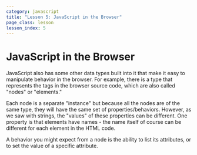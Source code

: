 ```yaml
---
category: javascript
title: "Lesson 5: JavaScript in the Browser"
page_class: lesson
lesson_index: 5
---
```


# JavaScript in the Browser

JavaScript also has some other data types built into it that make it
easy to manipulate behavior in the browser. For example, there is a
type that represents the tags in the browser source code, which are
also called "nodes" or "elements."

Each node is a separate "instance" but because all the nodes are of
the same type, they will have the same set of
properties/behaviors. However, as we saw with strings, the "values" of
these properties can be different. One property is that elements have
names - the name itself of course can be different for each element in
the HTML code.

A behavior you might expect from a node is the ability to list its
attributes, or to set the value of a specific attribute.

